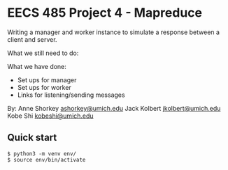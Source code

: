 EECS 485 Project 4 - Mapreduce
===========================
Writing a manager and worker instance to simulate a response between a client and server.

What we still need to do:


What we have done:
- Set ups for manager
- Set ups for worker
- Links for listening/sending messages

By:
Anne Shorkey <ashorkey@umich.edu>
Jack Kolbert <jkolbert@umich.edu>
Kobe Shi <kobeshi@umich.edu>

## Quick start
```console
$ python3 -m venv env/
$ source env/bin/activate
```
